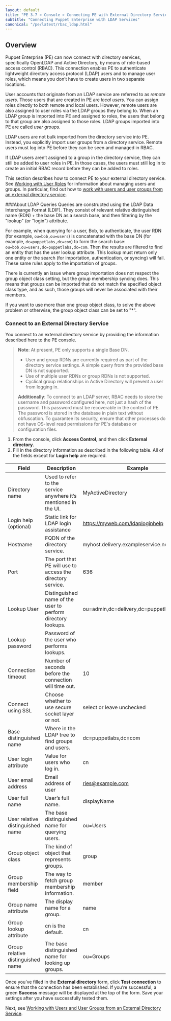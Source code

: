 ```yaml
---
layout: default
title: "PE 3.7 » Console » Connecting PE with External Directory Services"
subtitle: "Connecting Puppet Enterprise with LDAP Services"
canonical: "/pe/latest/rbac_ldap.html"
---
```


## Overview
Puppet Enterprise (PE) can now connect with directory services, specifically OpenLDAP and Active Directory, by means of role-based access control (RBAC).  This connection enables PE to authenticate lightweight directory access protocol (LDAP) users and to manage user roles, which means you don’t have to create users in two separate locations.

User accounts that originate from an LDAP service are referred to as *remote users*. Those users that are created in PE are *local users*. You can assign roles directly to both remote and local users. However, remote users are also assigned to user roles via the LDAP groups they belong to. When an LDAP group is imported into PE and assigned to roles, the users that belong to that group are also assigned to those roles. LDAP groups imported into PE are called *user groups*.

LDAP users are not bulk imported from the directory service into PE. Instead, you explicitly import user groups from a directory service. Remote users must log into PE before they can be seen and managed in RBAC.

If LDAP users aren’t assigned to a group in the directory service, they can still be added to user roles in PE. In those cases, the users must still log in to create an initial RBAC record before they can be added to roles.

This section describes how to connect PE to your external directory service. See [Working with User Roles](./rbac_user_roles.html) for information about managing users and groups. In particular, find out how to [work with users and user groups from an external directory service](./rbac_user_roles.html#working-with-users-and-user-groups-from-an-external-directory-service).

###About LDAP Queries
Queries are constructed using the LDAP Data Interchange Format (LDIF). They consist of relevant relative distinguished name (RDN) + the base DN as a search base, and then filtering by the "lookup" (or "login") attribute.

For example, when querying for a user, Bob, to authenticate, the user RDN (for example, `ou=bob,ou=users`) is concatenated with the base DN (for example, `dc=puppetlabs,dc=com`) to form the search base: `ou=bob,ou=users,dc=puppetlabs,dc=com`. Then the results are filtered to find an entity that has the user lookup attribute. This lookup must return only one entity or the search (for importation, authentication, or syncing) will fail. These same rules apply to the importation of groups.

There is currently an issue where group importation does not respect the group
object class setting, but the group membership syncing does. This means that
groups can be imported that do not match the specified object class type, and
as such, those groups will never be associated with their members.

If you want to use more than one group object class, to solve the above
problem or otherwise, the group object class can be set to "\*".

### Connect to an External Directory Service

You connect to an external directory service by providing the information described here to the PE console.

>**Note**: At present, PE only supports a single Base DN.
>
>  * User and group RDNs are currently required as part of the directory service settings. A simple query from the provided base DN is not supported.
>  * Use of multiple user RDNs or group RDNs is not supported.
>  * Cyclical group relationships in Active Directory will prevent a user from logging in.
>
>**Additionally**: To connect to an LDAP server, RBAC needs to store the username and password configured here, not just a hash of the password. This password must be recoverable in the context of PE. The password is stored in the database in plain text without obfuscation. To guarantee its security, ensure that other processes do not have OS-level read permissions for PE's database or configuration files.

1. From the console, click **Access Control**, and then click **External directory**.
2. Fill in the directory information as described in the following table. All of the fields except for **Login help** are required.

| Field                     | Description        | Example       |
| ---                         | ---                      | ---          |
| Directory name    | Used to refer to the service anywhere it’s mentioned in the UI. | MyActiveDirectory |
| Login help (optional) | Static link for LDAP login assistance | https://myweb.com/ldaploginhelp |
| Hostname | FQDN of the directory service. | myhost.delivery.exampleservice.net |
| Port | The port that PE will use to access the directory service. | 636 |
| Lookup User | Distinguished name of the user to perform directory lookups. | ou=admin,dc=delivery,dc=puppetlabs,dc=net |
| Lookup password | Password of the user who performs lookups. | <password>
| Connection timeout | Number of seconds before the connection will time out. | 10 |
| Connect using SSL | Choose whether to use secure socket layer or not. | select or leave unchecked |
| Base distinguished name | Where in the LDAP tree to find groups and users. | dc=puppetlabs,dc=com |
| User login attribute | Value for users who log in. | cn |
| User email address  | Email address of user | ries@example.com |
| User full name  | User’s full name. | displayName |
| User relative distinguished name  | The base distinguished name for querying users.  | ou=Users |
| Group object class  | The kind of object that represents groups.  | group  |
| Group membership field  | The way to fetch group membership information. | member  |
| Group name attribute  | The display name for a group.  | name  |
| Group lookup attribute | cn is the default. | cn |
| Group relative distinguished name  | The base distinguished name for looking up groups.  | ou=Groups |


Once you’ve filled in the **External directory** form, click **Test connection** to ensure that the connection has been established. If you’re successful, a green **Success** message will be displayed at the top of the form. Save your settings after you have successfully tested them.

Next, see [Working with Users and User Groups from an External Directory Service](./rbac_user_roles.html#working-with-users-and-user-groups-from-an-external-directory-service).

